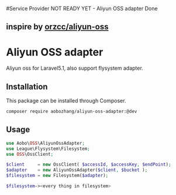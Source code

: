 
#Service Provider NOT READY YET - Aliyun OSS adapter Done 


## inspire by [orzcc/aliyun-oss](https://github.com/orzcc/aliyun-oss)


# Aliyun OSS adapter
Aliyun oss for Laravel5.1, also support flysystem adapter.

## Installation

This package can be installed through Composer.
```bash
composer require aobozhang/aliyun-oss-adapter:@dev
```

## Usage

```php
use Aobo\OSS\AliyunOssAdapter;
use League\Flysystem\Filesystem;
use OSS\OssClient;

$client     = new OssClient( $accessId, $accessKey, $endPoint);
$adapter    = new AliyunOssAdapter($client, $bucket );
$filesystem = new Filesystem($adapter);

$filesystem-><every thing in filesystem>
```
